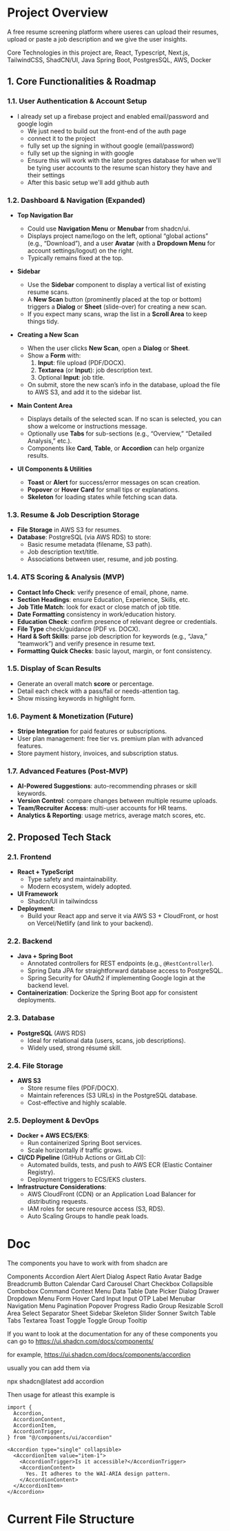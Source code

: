 # Project Overview
A free resume screening platform where useres can upload their resumes, upload or paste a job description and we give the user insights.

Core Technologies in this project are, React, Typescript, Next.js, TailwindCSS, ShadCN/UI, Java Spring Boot, PostgresSQL, AWS, Docker

## 1. Core Functionalities & Roadmap

### 1.1. User Authentication & Account Setup
- I already set up a firebase project and enabled email/password and google login
  - We just need to build out the front-end of the auth page
  - connect it to the project
  - fully set up the signing in without google (email/password)
  - fully set up the signing in with google
  - Ensure this will work with the later postgres database for when we'll be tying user accounts to the resume scan history they have and their settings
  - After this basic setup we'll add github auth

### 1.2. Dashboard & Navigation (Expanded)
- **Top Navigation Bar**  
  - Could use **Navigation Menu** or **Menubar** from shadcn/ui.  
  - Displays project name/logo on the left, optional “global actions” (e.g., “Download”), and a user **Avatar** (with a **Dropdown Menu** for account settings/logout) on the right.
  - Typically remains fixed at the top.

- **Sidebar**  
  - Use the **Sidebar** component to display a vertical list of existing resume scans.
  - A **New Scan** button (prominently placed at the top or bottom) triggers a **Dialog** or **Sheet** (slide-over) for creating a new scan.
  - If you expect many scans, wrap the list in a **Scroll Area** to keep things tidy.

- **Creating a New Scan**  
  - When the user clicks **New Scan**, open a **Dialog** or **Sheet**.
  - Show a **Form** with:  
    1. **Input**: file upload (PDF/DOCX).  
    2. **Textarea** (or **Input**): job description text.  
    3. Optional **Input**: job title.  
  - On submit, store the new scan’s info in the database, upload the file to AWS S3, and add it to the sidebar list.

- **Main Content Area**  
  - Displays details of the selected scan. If no scan is selected, you can show a welcome or instructions message.
  - Optionally use **Tabs** for sub-sections (e.g., “Overview,” “Detailed Analysis,” etc.).
  - Components like **Card**, **Table**, or **Accordion** can help organize results.

- **UI Components & Utilities**  
  - **Toast** or **Alert** for success/error messages on scan creation.  
  - **Popover** or **Hover Card** for small tips or explanations.  
  - **Skeleton** for loading states while fetching scan data.

### 1.3. Resume & Job Description Storage
- **File Storage** in AWS S3 for resumes.
- **Database**: PostgreSQL (via AWS RDS) to store:
  - Basic resume metadata (filename, S3 path).
  - Job description text/title.
  - Associations between user, resume, and job posting.

### 1.4. ATS Scoring & Analysis (MVP)
- **Contact Info Check**: verify presence of email, phone, name.
- **Section Headings**: ensure Education, Experience, Skills, etc.
- **Job Title Match**: look for exact or close match of job title.
- **Date Formatting** consistency in work/education history.
- **Education Check**: confirm presence of relevant degree or credentials.
- **File Type** check/guidance (PDF vs. DOCX).
- **Hard & Soft Skills**: parse job description for keywords (e.g., “Java,” “teamwork”) and verify presence in resume text.
- **Formatting Quick Checks**: basic layout, margin, or font consistency.

### 1.5. Display of Scan Results
- Generate an overall match **score** or percentage.
- Detail each check with a pass/fail or needs-attention tag.
- Show missing keywords in highlight form.

### 1.6. Payment & Monetization (Future)
- **Stripe Integration** for paid features or subscriptions.
- User plan management: free tier vs. premium plan with advanced features.
- Store payment history, invoices, and subscription status.

### 1.7. Advanced Features (Post-MVP)
- **AI-Powered Suggestions**: auto-recommending phrases or skill keywords.
- **Version Control**: compare changes between multiple resume uploads.
- **Team/Recruiter Access**: multi-user accounts for HR teams.
- **Analytics & Reporting**: usage metrics, average match scores, etc.

## 2. Proposed Tech Stack

### 2.1. Frontend
- **React + TypeScript**
  - Type safety and maintainability.
  - Modern ecosystem, widely adopted.
- **UI Framework**
  -  Shadcn/UI in tailwindcss
- **Deployment**: 
  - Build your React app and serve it via AWS S3 + CloudFront, or host on Vercel/Netlify (and link to your backend).

### 2.2. Backend
- **Java + Spring Boot**
  - Annotated controllers for REST endpoints (e.g., `@RestController`).
  - Spring Data JPA for straightforward database access to PostgreSQL.
  - Spring Security for OAuth2 if implementing Google login at the backend level.
- **Containerization**: Dockerize the Spring Boot app for consistent deployments.

### 2.3. Database
- **PostgreSQL** (AWS RDS)
  - Ideal for relational data (users, scans, job descriptions).
  - Widely used, strong résumé skill.

### 2.4. File Storage
- **AWS S3**
  - Store resume files (PDF/DOCX).
  - Maintain references (S3 URLs) in the PostgreSQL database.
  - Cost-effective and highly scalable.

### 2.5. Deployment & DevOps
- **Docker + AWS ECS/EKS**:
  - Run containerized Spring Boot services.
  - Scale horizontally if traffic grows.
- **CI/CD Pipeline** (GitHub Actions or GitLab CI):
  - Automated builds, tests, and push to AWS ECR (Elastic Container Registry).
  - Deployment triggers to ECS/EKS clusters.
- **Infrastructure Considerations**:
  - AWS CloudFront (CDN) or an Application Load Balancer for distributing requests.
  - IAM roles for secure resource access (S3, RDS).
  - Auto Scaling Groups to handle peak loads.

# Doc
The components you have to work with from shadcn are

Components
Accordion
Alert
Alert Dialog
Aspect Ratio
Avatar
Badge
Breadcrumb
Button
Calendar
Card
Carousel
Chart
Checkbox
Collapsible
Combobox
Command
Context Menu
Data Table
Date Picker
Dialog
Drawer
Dropdown Menu
Form
Hover Card
Input
Input OTP
Label
Menubar
Navigation Menu
Pagination
Popover
Progress
Radio Group
Resizable
Scroll Area
Select
Separator
Sheet
Sidebar
Skeleton
Slider
Sonner
Switch
Table
Tabs
Textarea
Toast
Toggle
Toggle Group
Tooltip

If you want to look at the documentation for any of these components
you can go to
https://ui.shadcn.com/docs/components/<component-name>

for example, https://ui.shadcn.com/docs/components/accordion

usually you can add them via

npx shadcn@latest add accordion

Then usage for atleast this example is

```
import {
  Accordion,
  AccordionContent,
  AccordionItem,
  AccordionTrigger,
} from "@/components/ui/accordion"

<Accordion type="single" collapsible>
  <AccordionItem value="item-1">
    <AccordionTrigger>Is it accessible?</AccordionTrigger>
    <AccordionContent>
      Yes. It adheres to the WAI-ARIA design pattern.
    </AccordionContent>
  </AccordionItem>
</Accordion>
```

# Current File Structure
